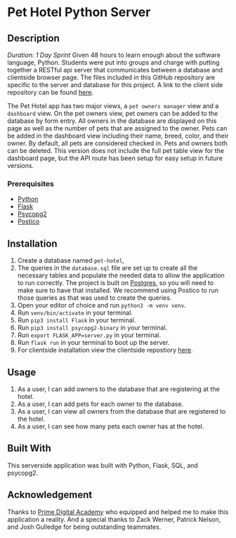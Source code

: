 # Pet Hotel Python Server

## Description

_Duration: 1 Day Sprint_
Given 48 hours to learn enough about the software language, Python. Students were put into groups and charge with putting together a RESTful api server that communicates between a database and clientside browser page. The files included in this GitHub repository are specific to the server and database for this project. A link to the client side repository can be found [here](https://github.com/dustymeyers/pet_hotel_client).

The Pet Hotel app has two major views, a `pet owners manager` view and a `dashboard` view. On the pet owners view, pet owners can be added to the database by form entry. All owners in the database are displayed on this page as well as the number of pets that are assigned to the owner. Pets can be added in the dashboard view including their name, breed, color, and their owner. By default, all pets are considered checked in. Pets and owners both can be deleted. This version does not include the full pet table view for the dashboard page, but the API route has been setup for easy setup in future versions.

### Prerequisites

- [Python](https://www.python.org/)
- [Flask](https://palletsprojects.com/p/flask/)
- [Psycopg2](https://pypi.org/project/psycopg2/)
- [Postico](https://eggerapps.at/postico/)

## Installation
1. Create a database named `pet-hotel`,
2. The queries in the `database.sql` file are set up to create all the necessary tables and populate the needed data to allow the application to run correctly. The project is built on [Postgres](https://www.postgresql.org/download/), so you will need to make sure to have that installed. We recommend using Postico to run those queries as that was used to create the queries.
3. Open your editor of choice and run `python3 -m venv venv`.
4. Run `venv/bin/activate` in your terminal.
5. Run `pip3 install Flask` in your terminal.
6. Run `pip3 install psycopg2-binary` in your terminal.
7. Run `export FLASK_APP=server.py` in your terminal.
8. Run `flask run` in your terminal to boot up the server.
9. For clientside installation view the clientside repostiory [here](https://github.com/dustymeyers/pet_hotel_client).

## Usage
1. As a user, I can add owners to the database that are registering at the hotel.
2. As a user, I can add pets for each owner to the database.
3. As a user, I can view all owners from the database that are registered to the hotel.
4. As a user, I can see how many pets each owner has at the hotel.

## Built With
This serverside application was built with Python, Flask, SQL, and psycopg2.

## Acknowledgement
Thanks to [Prime Digital Academy](www.primeacademy.io) who equipped and helped me to make this application a reality. And a special thanks to Zack Werner, Patrick Nelson, and Josh Gulledge for being outstanding teammates.

